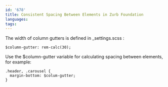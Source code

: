 ```yaml
---
id: '678'
title: Consistent Spacing Between Elements in Zurb Foundation
languages:
tags:
---
```

The width of column gutters is defined in \_settings.scss :


```
$column-gutter: rem-calc(30);
```
    

Use the $column-gutter variable for calculating spacing between elements, for example:


```
.header, .carousel {
  margin-bottom: $colum-gutter;
}
```
    

